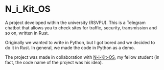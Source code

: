 # N_i_Kit_OS

A project developed within the university (RSVPU). This is a Telegram chatbot that allows you to check sites for traffic, security, transmission and so on, written in Rust.

Originally we wanted to write in Python, but I got bored and we decided to do it in Rust. In general, we made the code in Python as a demo.

The project was made in collaboration with [N-i-Kit-OS](https://github.com/N-i-Kit-OS), my fellow student (in fact, the code name of the project was his idea).
